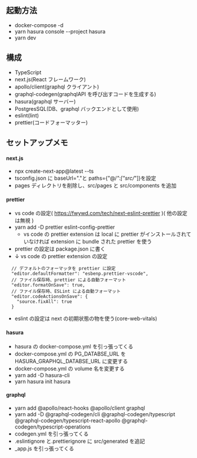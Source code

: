 ## 起動方法

- docker-compose -d
- yarn hasura console --project hasura
- yarn dev

## 構成

- TypeScript
- next.js(React フレームワーク)
- apollo/client(graphql クライアント)
- graphql-codegen(graphqlAPI を呼び出すコードを生成する)
- hasura(graphql サーバー)
- PostgresSQL(DB、graphql バックエンドとして使用)
- eslint(lint)
- prettier(コードフォーマッター)

## セットアップメモ

#### next.js

- npx create-next-app@latest --ts
- tsconfig.json に baseUrl="."と paths={"@/_":["src/_"]}を設定
- pages ディレクトリを削除し、src/pages と src/components を追加

#### prettier

- vs code の設定( https://fwywd.com/tech/next-eslint-prettier )( 他の設定は無視 )
- yarn add -D prettier eslint-config-prettier
  - vs code の prettier extension は local に prettier がインストールされていなければ extension に bundle された prettier を使う
- prettier の設定は package.json に書く
- ↓ vs code の prettier extension の設定

```
  // デフォルトのフォーマッタを prettier に設定
  "editor.defaultFormatter": "esbenp.prettier-vscode",
  // ファイル保存時、prettier による自動フォーマット
  "editor.formatOnSave": true,
  // ファイル保存時、ESLint による自動フォーマット
  "editor.codeActionsOnSave": {
    "source.fixAll": true
  }
```

- eslint の設定は next の初期状態の物を使う(core-web-vitals)

#### hasura

- hasura の docker-compose.yml を引っ張ってくる
- docker-compose.yml の PG_DATABSE_URL を HASURA_GRAPHQL_DATABSE_URL に変更する
- docker-compose.yml の volume 名を変更する
- yarn add -D hasura-cli
- yarn hasura init hasura

#### graphql

- yarn add @apollo/react-hooks @apollo/client graphql
- yarn add -D @graphql-codegen/cli @graphql-codegen/typescript @graphql-codegen/typescript-react-apollo @graphql-codegen/typescript-operations
- codegen.yml を引っ張ってくる
- .eslintignore と.prettierignore に src/generated を追記
- \_app.js を引っ張ってくる
